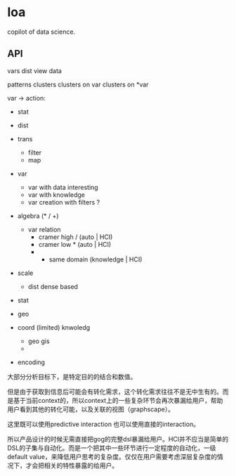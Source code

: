# loa
copilot of data science.

## API
vars
dist view data

patterns
clusters
clusters on var
clusters on *var

var -> action:
- stat
- dist
- trans
    - filter
    - map

- var
    - var with data interesting
    - var with knowledge
    - var creation with filters ?
- algebra (* / +)
    - var relation 
        - cramer high / (auto | HCI)
        - cramer low * (auto | HCI)
        - + same domain (knowledge | HCI)
- scale
    - dist dense based
- stat
- geo
- coord (limited) knwoledg
    - geo gis
    - 
- encoding

大部分分析目标下，是特定目的的结合和数值。

但是由于获取到信息后可能会有转化需求，这个转化需求往往不是无中生有的。而是基于当前context的，所以context上的一些复杂环节会再次暴漏给用户，帮助用户看到其他的转化可能，以及关联的视图（graphscape）。

这里既可以使用predictive interaction 也可以使用直接的interaction。

所以产品设计的时候无需直接把gog的完整dsl暴漏给用户。HCI并不应当是简单的DSL的子集与自动化。而是一个把其中一些环节进行一定程度的自动化，一级default value，来降低用户思考的复杂度。仅仅在用户需要考虑深层复杂度的情况下，才会把相关的特性暴露的给用户。

